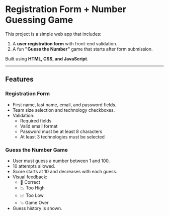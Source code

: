 #  Registration Form + Number Guessing Game

This project is a simple web app that includes:

1.  A **user registration form** with front-end validation.
2.  A fun **"Guess the Number"** game that starts after form submission.

Built using **HTML, CSS, and JavaScript**.

---

##  Features

###  Registration Form
- First name, last name, email, and password fields.
- Team size selection and technology checkboxes.
- Validation:
  - Required fields
  - Valid email format
  - Password must be at least 8 characters
  - At least 3 technologies must be selected

###  Guess the Number Game
- User must guess a number between 1 and 100.
- 10 attempts allowed.
- Score starts at 10 and decreases with each guess.
- Visual feedback:
  - 🎉 Correct
  - 📉 Too High
  - 📈 Too Low
  - 💥 Game Over
- Guess history is shown.
